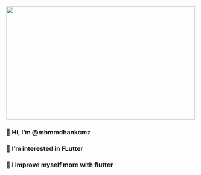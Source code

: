 <img src="https://storage.googleapis.com/cms-storage-bucket/780e0e64d323aad2cdd5.png" width="500" height="300"/>
<h3> 👋 Hi, I’m @mhmmdhankcmz</h3>
<h3> 👀 I’m interested in FLutter</h3>
<h3> 🌱 I improve myself more with flutter</h3>





<!---
mhmmdhankcmz/mhmmdhankcmz is a ✨ special ✨ repository because its `README.md` (this file) appears on your GitHub profile.
You can click the Preview link to take a look at your changes.
--->
